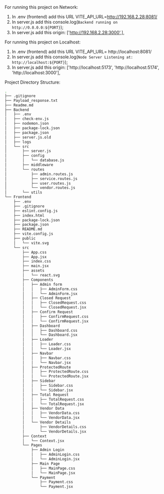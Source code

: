 For running this project on Network:
1. In .env (frontend) add this URL VITE_API_URL=http://192.168.2.28:8081/ 
2. In server.js add this   console.log(`Backend running on http://0.0.0.0:${PORT}`);
3. In server.js add this   origin: ['http://192.168.2.28:3000',],

For running this project on Localhost:
1. In .env (frontend) add this URL VITE_API_URL= http://localhost:8081/
2. In server.js add this     console.log(`Node Server Listening at: http://localhost:${PORT}`);
3. In server.js add this   origin: ['http://localhost:5173', 'http://localhost:5174', 'http://localhost:3000'],

Project Directory Structure:
```bash
.
├── .gitignore
├── Payload_response.txt
├── Readme.md
├── Backend
│   ├── .env
│   ├── check-env.js
│   ├── nodemon.json
│   ├── package-lock.json
│   ├── package.json
│   ├── server.js.old
│   ├── logs
│   └── src
│       ├── server.js
│       ├── config
│       │   └── database.js
│       ├── middleware
│       └── routes
│           ├── admin.routes.js
│           ├── service.routes.js
│           ├── user.routes.js
│           └── vendor.routes.js
│       └── utils
└── Frontend
    ├── .env
    ├── .gitignore
    ├── eslint.config.js
    ├── index.html
    ├── package-lock.json
    ├── package.json
    ├── README.md
    ├── vite.config.js
    ├── public
    │   └── vite.svg
    └── src
        ├── App.css
        ├── App.jsx
        ├── index.css
        ├── main.jsx
        ├── assets
        │   └── react.svg
        ├── Components
        │   ├── Admin form
        │   │   ├── AdminForm.css
        │   │   └── AdminForm.jsx
        │   ├── Closed Request
        │   │   ├── ClosedRequest.css
        │   │   └── ClosedRequest.jsx
        │   ├── Confirm Request
        │   │   ├── ConfirmRequest.css
        │   │   └── ConfirmRequest.jsx
        │   ├── Dashboard
        │   │   ├── Dashboard.css
        │   │   └── Dashboard.jsx
        │   ├── Loader
        │   │   ├── Loader.css
        │   │   └── Loader.jsx
        │   ├── Navbar
        │   │   ├── Navbar.css
        │   │   └── Navbar.jsx
        │   ├── ProtectedRoute
        │   │   ├── ProtectedRoute.css
        │   │   └── ProtectedRoute.jsx
        │   ├── Sidebar
        │   │   ├── Sidebar.css
        │   │   └── Sidebar.jsx
        │   ├── Total Request
        │   │   ├── TotalRequest.css
        │   │   └── TotalRequest.jsx
        │   ├── Vendor Data
        │   │   ├── VendorData.css
        │   │   └── VendorData.jsx
        │   └── Vendor Details
        │       ├── VendorDetails.css
        │       └── VendorDetails.jsx
        ├── Context
        │   └── Context.jsx
        └── Pages
            ├── Admin Login
            │   ├── AdminLogin.css
            │   └── AdminLogin.jsx
            ├── Main Page
            │   ├── MainPage.css
            │   └── MainPage.jsx
            └── Payment
                ├── Payment.css
                └── Payment.jsx
```